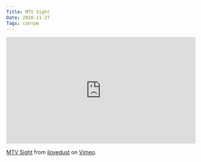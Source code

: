 ```yaml
---
Title: MTV Sight
Date: 2010-11-27
Tags: саптрю
---
```


<div class="text"><p><iframe src="http://player.vimeo.com/video/16612054?color=fd3b35" width="500" height="281" frameborder="0"></iframe></p><p><a href="http://vimeo.com/16612054">MTV Sight</a> from <a href="http://vimeo.com/ilovedust">ilovedust</a> on <a href="http://vimeo.com">Vimeo</a>.</p></div>